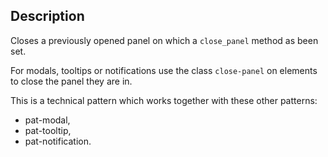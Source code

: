 ## Description

Closes a previously opened panel on which a ``close_panel`` method as been set.

For modals, tooltips or notifications use the class ``close-panel`` on elements to close the panel they are in.

This is a technical pattern which works together with these other patterns:

- pat-modal,
- pat-tooltip,
- pat-notification.


